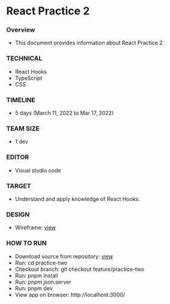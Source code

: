 # React Practice 2

### Overview

- This document provides information about React Practice 2.

### TECHNICAL

- React Hooks
- TypeScript
- CSS

### TIMELINE

- 5 days (March 11, 2022 to Mar 17, 2022)

### TEAM SIZE

- 1 dev

### EDITOR

- Visual studio code

### TARGET

- Understand and apply knowledge of React Hooks.

### DESIGN

- Wireframe: [view](https://drive.google.com/file/d/15S2of-vea0D9gVBH3YPJrYzaNYpOmTVf/view?usp=sharing)

### HOW TO RUN

- Download source from repository: [view](https://gitlab.asoft-python.com/hoang.le/react-training/-/tree/feature/practice-two)
- Run: cd practice-two
- Checkout branch: git checkout feature/practice-two
- Run: pnpm install
- Run: pnpm json:server
- Run: pnpm dev
- View app on browser: http://localhost:3000/
